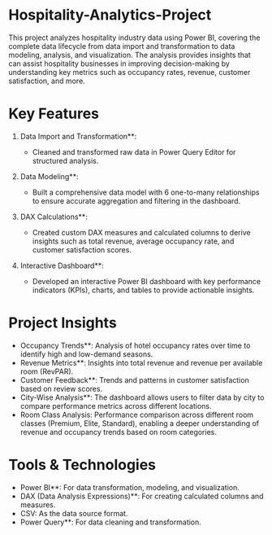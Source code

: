 # Hospitality-Analytics-Project
This project analyzes hospitality industry data using Power BI, covering the complete data lifecycle from data import and transformation to data modeling, analysis, and visualization. The analysis provides insights that can assist hospitality businesses in improving decision-making by understanding key metrics such as occupancy rates, revenue, customer satisfaction, and more.

# Key Features
1. Data Import and Transformation**: 
   - Cleaned and transformed raw data in Power Query Editor for structured analysis.
   
2. Data Modeling**: 
   - Built a comprehensive data model with 6 one-to-many relationships to ensure accurate aggregation and filtering in the dashboard.

3. DAX Calculations**: 
   - Created custom DAX measures and calculated columns to derive insights such as total revenue, average occupancy rate, and customer satisfaction scores.

4. Interactive Dashboard**: 
   - Developed an interactive Power BI dashboard with key performance indicators (KPIs), charts, and tables to provide actionable insights.

# Project Insights
- Occupancy Trends**: Analysis of hotel occupancy rates over time to identify high and low-demand seasons.
- Revenue Metrics**: Insights into total revenue and revenue per available room (RevPAR).
- Customer Feedback**: Trends and patterns in customer satisfaction based on review scores.
- City-Wise Analysis**: The dashboard allows users to filter data by city to compare performance metrics across different locations.
- Room Class Analysis: Performance comparison across different room classes (Premium, Elite, Standard), enabling a deeper understanding of revenue and occupancy trends based on room categories.
  
# Tools & Technologies
- Power BI**: For data transformation, modeling, and visualization.
- DAX (Data Analysis Expressions)**: For creating calculated columns and measures.
- CSV: As the data source format.
- Power Query**: For data cleaning and transformation.
